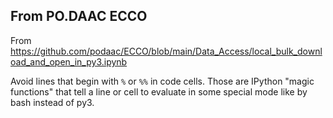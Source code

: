 
## From PO.DAAC ECCO

From <https://github.com/podaac/ECCO/blob/main/Data_Access/local_bulk_download_and_open_in_py3.ipynb>

Avoid lines that begin with `%` or `%%` in code cells. Those are IPython "magic functions" that tell a line or cell to evaluate in some special mode like by bash instead of py3.